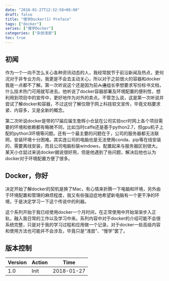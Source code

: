 ```yaml
---
date: "2018-01-27T12:32:58+08:00"
draft: false
title: "慢学Docker(1) Preface"
tags: ["docker"]
series: ["慢学Docker"]
categories: ["杂技浅尝"]
toc: true
---
```


## 初闻

作为一个一向不怎么关心各种资讯动态的人，我经常脱节于前沿新闻及热点，更何况对于非专业方向，我更是不会去主动关心，所以对于之前很火的容器和docker我是一点都不了解。第一次听说这个还是因为前~~人渣~~组长李想要求写份标书文档，什么技术热门可用就写进去。他听说了docker容器部署及环境配置的便利性，想利用到项目中的宣传中，更好地作为对外的卖点。不管怎么说，这是第一次听说并尝试了解docker和容器，不过这份了解仅限于网上科技软文宣传，毕竟文档要求紧、内容多，又是全新的概念。

第二次听说docker是带的17届应届生詹辉小仓鼠在公司实验ocr时网上各个项目需要的环境和依赖都有略微不同，比如当时caffe还是基于python2.7，但gpu机子上配的python3环境等问题。还有一个最主要的问题在于，公司的服务器都无法联网，安装环境十分困难。其实连公司的电脑也是无法使用conda、pip等在线安装的，需要离线安装，而且公司电脑标裝windows，配置起来与服务器区别很大。某天小仓鼠过来说docker据说很好用，但是他遇到了些问题，解决后他也认为docker对于环境配置方便了很多。

## Docker，你好

决定开始了解docker的契机是换了Mac，有心情来折腾一下电脑和环境，另外由于环境配置和管理的麻烦程度，我又有些强迫症地希望新电脑有一个更干净的环境，于是决定学习一下这个传说中的利器。

这个系列开始于我已经使用docker一个月时间，在正常使用中开始渐渐步入正轨，融入我日常的工作以及学习中来。系列内容中对于docker的介绍可能不会很系统完整，只是对于我的学习过程和应用做一个记录。对于docker一些高级内容和使用方法也可能并不会涉及，毕竟只是“浅尝”、“慢学”罢了。


## 版本控制

| Version | Action | Time       |
| ------- | ------ | ---------- |
| 1.0     | Init   | 2018-01-27 |
